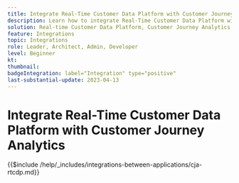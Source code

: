 ```yaml
---
title: Integrate Real-Time Customer Data Platform with Customer Journey Analytics
description: Learn how to integrate Real-Time Customer Data Platform with Customer Journey Analytics. 
solution: Real-time Customer Data Platform, Customer Journey Analytics
feature: Integrations
topic: Integrations
role: Leader, Architect, Admin, Developer
level: Beginner
kt:
thumbnail:
badgeIntegration: label="Integration" type="positive"
last-substantial-update: 2023-04-13
---
```


# Integrate Real-Time Customer Data Platform with Customer Journey Analytics

{{$include /help/_includes/integrations-between-applications/cja-rtcdp.md}}
